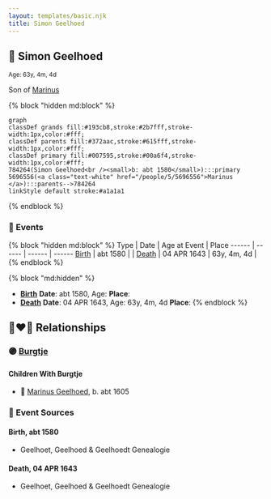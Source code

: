 ```yaml
---
layout: templates/basic.njk
title: Simon Geelhoed
---
```

## 🔵 Simon Geelhoed
<small>Age: 63y, 4m, 4d</small>

Son of [Marinus ](/people/5/5696556)

{% block "hidden md:block" %}
```mermaid
graph
classDef grands fill:#193cb8,stroke:#2b7fff,stroke-width:1px,color:#fff;
classDef parents fill:#372aac,stroke:#615fff,stroke-width:1px,color:#fff;
classDef primary fill:#007595,stroke:#00a6f4,stroke-width:1px,color:#fff;
784264(Simon Geelhoed<br /><small>b: abt 1580</small>):::primary
5696556(<a class="text-white" href="/people/5/5696556">Marinus </a>):::parents-->784264
linkStyle default stroke:#a1a1a1
```
{% endblock %}

### 📆 Events

{% block "hidden md:block" %}
Type | Date | Age at Event | Place
------ | ------ | ------ | ------
[Birth](#event-event-2) | abt 1580 |  |
[Death](#event-event-3) | 04 APR 1643 | 63y, 4m, 4d |
{% endblock %}

{% block "md:hidden" %}
- **[Birth](#event-event-2)**
**Date**: abt 1580, Age:
**Place**:
- **[Death](#event-event-3)**
**Date**: 04 APR 1643, Age: 63y, 4m, 4d
**Place**:
{% endblock %}

## 👩‍❤️‍👨 Relationships

### 🟣 [Burgtje ](/people/1/19894026)

#### Children With Burgtje
* 🔵 [Marinus Geelhoed](/people/4/47020978), b. abt 1605
### 📰 Event Sources

#### <a id="event-event-2"></a> Birth, abt 1580
* Geelhoet, Geelhoed & Geelhoedt Genealogie

#### <a id="event-event-3"></a> Death, 04 APR 1643
* Geelhoet, Geelhoed & Geelhoedt Genealogie